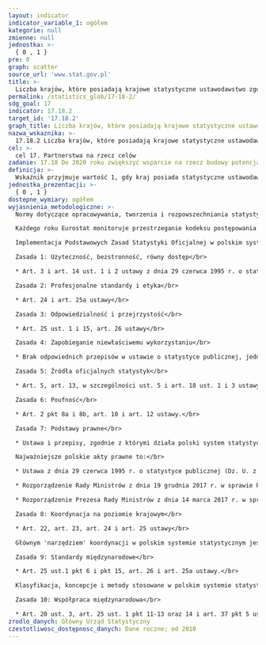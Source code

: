 ```yaml
---
layout: indicator
indicator_variable_1: ogółem
kategorie: null
zmienne: null
jednostka: >-
  { 0 , 1 }
pre: 0
graph: scatter
source_url: 'www.stat.gov.pl'
title: >-
  Liczba krajów, które posiadają krajowe statystyczne ustawodawstwo zgodne z Fundamentalnymi Zasadami Statystyki Oficjalnej
permalink: /statistics_glob/17-18-2/
sdg_goal: 17
indicator: 17.18.2
target_id: '17.18.2'
graph_title: Liczba krajów, które posiadają krajowe statystyczne ustawodawstwo zgodne z Fundamentalnymi Zasadami Statystyki Oficjalnej
nazwa_wskaznika: >-
  17.18.2 Liczba krajów, które posiadają krajowe statystyczne ustawodawstwo zgodne z Fundamentalnymi Zasadami Statystyki Oficjalnej
cel: >-
  cel 17. Partnerstwa na rzecz celów
zadanie: 17.18 Do 2020 roku zwiększyć wsparcie na rzecz budowy potencjału w państwach rozwijających się, w tym państwach najsłabiej rozwiniętych i rozwijających się małych państwach wyspiarskich, aby znacząco zwiększyć dostęp do aktualnych, rzetelnych i wysokiej jakości danych zdezagregowanych według dochodu, płci, wieku, rasy, pochodzenia etnicznego, statusu migracyjnego, niepełnosprawności, położenia geograficznego i innych cech dostosowanych do kontekstu narodowego
definicja: >-
  Wskaźnik przyjmuje wartość 1, gdy kraj posiada statystyczne ustawodawstwo zgodne z Podstawowymi Zasadami Statystyki Oficjalnej.
jednostka_prezentacji: >-
  { 0 , 1 }
dostepne_wymiary: ogółem
wyjasnienia_metodologiczne: >-
  Normy dotyczące opracowywania, tworzenia i rozpowszechniania statystyk europejskich reguluje Europejski kodeks praktyk statystycznych określa. Określa on 16 podstawowych zasad, zgodnych z Podstawowymi Zasadami Statystyki Oficjalnej.</br>

  Każdego roku Eurostat monitoruje przestrzeganie kodeksu postępowania w ramach EuropejskiegoSystemu Statystycznego. Polski system statystyczny został uznany za zgodny z Europejskim Kodeksem w ramach przeglądu partnerskiego przeprowadzonego w latach 2013-2015.</br>

  Implementacja Podstawowych Zasad Statystyki Oficjalnej w polskim systemie statystycznym:</br>

  Zasada 1: Użyteczność, bezstronność, równy dostęp</br>

  * Art. 3 i art. 14 ust. 1 i 2 ustawy z dnia 29 czerwca 1995 r. o statystyce publicznej (Dz. U. z 2016 r. Poz. 1068 - dalej jako 'ustawa')</br>

  Zasada 2: Profesjonalne standardy i etyka</br>

  * Art. 24 i art. 25a ustawy</br>

  Zasada 3: Odpowiedzialność i przejrzystość</br>

  * Art. 25 ust. 1 i 15, art. 26 ustawy</br>

  Zasada 4: Zapobieganie niewłaściwemu wykorzystaniu</br>

  * Brak odpowiednich przepisów w ustawie o statystyce publicznej, jednak w statystyce polskiej istnieje zwyczaj komentowania błędnej interpretacji i niewłaściwego wykorzystywania statystyk.</br>

  Zasada 5: Źródła oficjalnych statystyk</br>

  * Art. 5, art. 13, w szczególności ust. 5 i art. 18 ust. 1 i 3 ustawy</br>

  Zasada 6: Poufność</br>

  * Art. 2 pkt 8a i 8b, art. 10 i art. 12 ustawy.</br>

  Zasada 7: Podstawy prawne</br>

  * Ustawa i przepisy, zgodnie z którymi działa polski system statystyczny, są upubliczniane. Są one publikowane na oficjalnej stronie internetowej Głównego Urzędu Statystycznego. Wszystkie polskie akty prawne są publikowane w Dzienniku Urzędowym (w wersji polskiej) i dostępne w internetowym systemie Parlamentu poświęconym aktom prawnym (IASP).</br>

  Najważniejsze polskie akty prawne to:</br>

  * Ustawa z dnia 29 czerwca 1995 r. o statystyce publicznej (Dz. U. z 2016 r. Poz. 1068);</br>

  * Rozporządzenie Rady Ministrów z dnia 19 grudnia 2017 r. w sprawie Programu badań statystycznych statystyki publicznej na rok 2018 r. (Dz. U. z 2017 r. Poz. 2471);</br>

  * Rozporządzenie Prezesa Rady Ministrów z dnia 14 marca 2017 r. w sprawie określenia wzorów formularzy sprawozdawczych, objaśnień co do sposobu ich wypełniania oraz wzorów kwestionariuszy i ankiet statystycznych stosowanych w badaniach statystycznych ustalonych w programie badań statystycznych statystyki publicznej na rok 2017 (Dz.U. 2017 poz. 837, z późn. zmianami).</br>

  Zasada 8: Koordynacja na poziomie krajowym</br>

  * Art. 22, art. 23, art. 24 i art. 25 ustawy</br>

  Głównym 'narzędziem' koordynacji w polskim systemie statystycznym jest Program badań statystycznych statystyki publicznej, opracowywany zgodnie z art. 18 i 20 ustawy. Funkcja koordynacjna Głównego Urzędu Statystycznego jest również określona w przepisach prawnych UE.</br>

  Zasada 9: Standardy międzynarodowe</br>

  * Art. 25 ust.1 pkt 6 i pkt 15, art. 26 i art. 25a ustawy.</br>

  Klasyfikacja, koncepcje i metody stosowane w polskim systemie statystycznym oparte są na międzynarodowych standardach.</br>

  Zasada 10: Współpraca międzynarodowa</br>

  * Art. 20 ust. 3, art. 25 ust. 1 pkt 11-13 oraz 14 i art. 37 pkt 5 ustawy
zrodlo_danych: Główny Urząd Statystyczny
czestotliwosc_dostępnosc_danych: Dane roczne; od 2010
---
```

